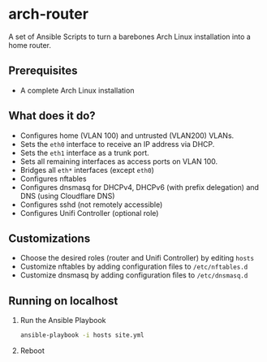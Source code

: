 # arch-router
A set of Ansible Scripts to turn a barebones Arch Linux installation into a home router.

## Prerequisites
- A complete Arch Linux installation

## What does it do?
- Configures home (VLAN 100) and untrusted (VLAN200) VLANs.
- Sets the `eth0` interface to receive an IP address via DHCP.
- Sets the `eth1` interface as a trunk port.
- Sets all remaining interfaces as access ports on VLAN 100.
- Bridges all `eth*` interfaces (except `eth0`)
- Configures nftables
- Configures dnsmasq for DHCPv4, DHCPv6 (with prefix delegation) and DNS (using Cloudflare DNS)
- Configures sshd (not remotely accessible)
- Configures Unifi Controller (optional role)

## Customizations
- Choose the desired roles (router and Unifi Controller) by editing `hosts`
- Customize nftables by adding configuration files to `/etc/nftables.d`
- Customize dnsmasq by adding configuration files to `/etc/dnsmasq.d`

## Running on localhost
1. Run the Ansible Playbook
   ```bash
   ansible-playbook -i hosts site.yml
   ```
2. Reboot
